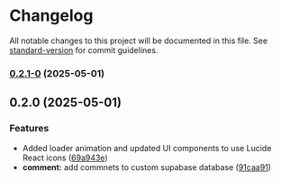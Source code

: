 # Changelog

All notable changes to this project will be documented in this file. See [standard-version](https://github.com/conventional-changelog/standard-version) for commit guidelines.

### [0.2.1-0](https://github.com/Selasie5/genuinely-a/compare/v0.2.0...v0.2.1-0) (2025-05-01)

## 0.2.0 (2025-05-01)


### Features

* Added loader animation and updated UI components to use Lucide React icons ([69a943e](https://github.com/Selasie5/genuinely-a/commit/69a943ed2b78eeac452a0084c1ff7befe892a63d))
* **comment:** add commnets to custom supabase database ([91caa91](https://github.com/Selasie5/genuinely-a/commit/91caa91dacfb4e9c82b95afa5bb3c2fc7008d822))

